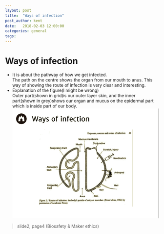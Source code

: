 ```yaml
---
layout: post
title:  "Ways of infection"
post_author: kent
date:   2018-02-03 12:00:00
categories: general
tags: 
---  
```

  
# Ways of infection
- It is about the pathway of how we get infected.  
The path on the centre shows the organ from our mouth to anus. This way of showing the route of infection 
is very clear and interesting.  
- Explanation of the figure(I might be wrong)  
Outer part(shown in grid)is our outer layer skin, and the inner part(shown in grey)shows our organ and mucus 
on the epidermal part which is inside part of our body.    
![slide](/participants/kent_sato/slide.jpg)  
> slide2, page4 (Biosafety & Maker ethics)
